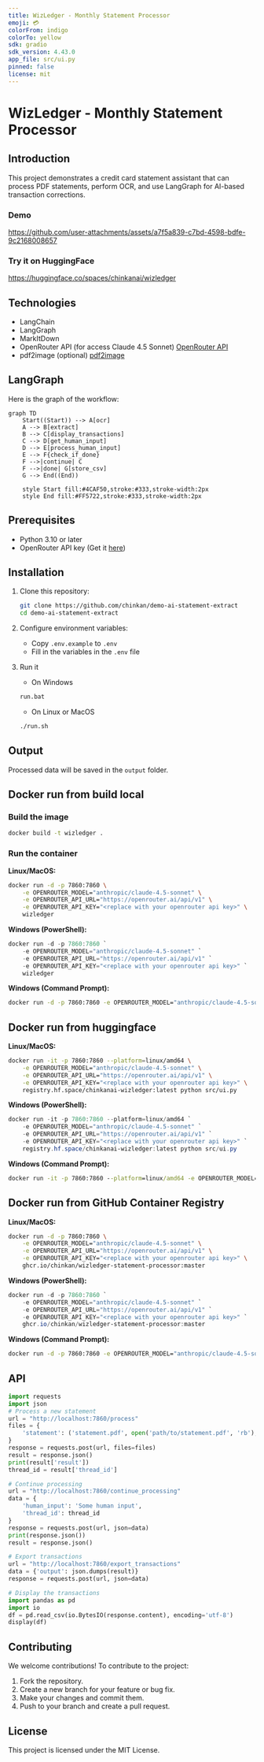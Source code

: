 ```yaml
---
title: WizLedger - Monthly Statement Processor
emoji: 💳
colorFrom: indigo
colorTo: yellow
sdk: gradio
sdk_version: 4.43.0
app_file: src/ui.py
pinned: false
license: mit
---
```


# WizLedger - Monthly Statement Processor

## Introduction

This project demonstrates a credit card statement assistant that can process PDF statements, perform OCR, and use LangGraph for AI-based transaction corrections.

### Demo

https://github.com/user-attachments/assets/a7f5a839-c7bd-4598-bdfe-9c2168008657

### Try it on HuggingFace

https://huggingface.co/spaces/chinkanai/wizledger

## Technologies

-   LangChain
-   LangGraph
-   MarkItDown
-   OpenRouter API (for access Claude 4.5 Sonnet) [OpenRouter API](https://openrouter.ai/)
-   pdf2image (optional) [pdf2image](https://pdf2image.readthedocs.io/en/latest/)

## LangGraph

Here is the graph of the workflow:

```mermaid
graph TD
    Start((Start)) --> A[ocr]
    A --> B[extract]
    B --> C[display_transactions]
    C --> D[get_human_input]
    D --> E[process_human_input]
    E --> F{check_if_done}
    F -->|continue| C
    F -->|done| G[store_csv]
    G --> End((End))

    style Start fill:#4CAF50,stroke:#333,stroke-width:2px
    style End fill:#FF5722,stroke:#333,stroke-width:2px
```

## Prerequisites

-   Python 3.10 or later
-   OpenRouter API key (Get it [here](https://openrouter.ai/))

## Installation

1. Clone this repository:

    ```bash
    git clone https://github.com/chinkan/demo-ai-statement-extract
    cd demo-ai-statement-extract
    ```

2. Configure environment variables:

    - Copy `.env.example` to `.env`
    - Fill in the variables in the `.env` file

3. Run it

    - On Windows

    ```bash
    run.bat
    ```

    - On Linux or MacOS

    ```bash
    ./run.sh
    ```

## Output

Processed data will be saved in the `output` folder.

## Docker run from build local

### Build the image

```bash
docker build -t wizledger .
```

### Run the container

**Linux/MacOS:**

```bash
docker run -d -p 7860:7860 \
    -e OPENROUTER_MODEL="anthropic/claude-4.5-sonnet" \
    -e OPENROUTER_API_URL="https://openrouter.ai/api/v1" \
    -e OPENROUTER_API_KEY="<replace with your openrouter api key>" \
    wizledger
```

**Windows (PowerShell):**

```powershell
docker run -d -p 7860:7860 `
    -e OPENROUTER_MODEL="anthropic/claude-4.5-sonnet" `
    -e OPENROUTER_API_URL="https://openrouter.ai/api/v1" `
    -e OPENROUTER_API_KEY="<replace with your openrouter api key>" `
    wizledger
```

**Windows (Command Prompt):**

```cmd
docker run -d -p 7860:7860 -e OPENROUTER_MODEL="anthropic/claude-4.5-sonnet" -e OPENROUTER_API_URL="https://openrouter.ai/api/v1" -e OPENROUTER_API_KEY="<replace with your openrouter api key>" wizledger
```

## Docker run from huggingface

**Linux/MacOS:**

```bash
docker run -it -p 7860:7860 --platform=linux/amd64 \
	-e OPENROUTER_MODEL="anthropic/claude-4.5-sonnet" \
	-e OPENROUTER_API_URL="https://openrouter.ai/api/v1" \
	-e OPENROUTER_API_KEY="<replace with your openrouter api key>" \
	registry.hf.space/chinkanai-wizledger:latest python src/ui.py
```

**Windows (PowerShell):**

```powershell
docker run -it -p 7860:7860 --platform=linux/amd64 `
	-e OPENROUTER_MODEL="anthropic/claude-4.5-sonnet" `
	-e OPENROUTER_API_URL="https://openrouter.ai/api/v1" `
	-e OPENROUTER_API_KEY="<replace with your openrouter api key>" `
	registry.hf.space/chinkanai-wizledger:latest python src/ui.py
```

**Windows (Command Prompt):**

```cmd
docker run -it -p 7860:7860 --platform=linux/amd64 -e OPENROUTER_MODEL="anthropic/claude-4.5-sonnet" -e OPENROUTER_API_URL="https://openrouter.ai/api/v1" -e OPENROUTER_API_KEY="<replace with your openrouter api key>" registry.hf.space/chinkanai-wizledger:latest python src/ui.py
```

## Docker run from GitHub Container Registry

**Linux/MacOS:**

```bash
docker run -d -p 7860:7860 \
	-e OPENROUTER_MODEL="anthropic/claude-4.5-sonnet" \
	-e OPENROUTER_API_URL="https://openrouter.ai/api/v1" \
	-e OPENROUTER_API_KEY="<replace with your openrouter api key>" \
	ghcr.io/chinkan/wizledger-statement-processor:master
```

**Windows (PowerShell):**

```powershell
docker run -d -p 7860:7860 `
	-e OPENROUTER_MODEL="anthropic/claude-4.5-sonnet" `
	-e OPENROUTER_API_URL="https://openrouter.ai/api/v1" `
	-e OPENROUTER_API_KEY="<replace with your openrouter api key>" `
	ghcr.io/chinkan/wizledger-statement-processor:master
```

**Windows (Command Prompt):**

```cmd
docker run -d -p 7860:7860 -e OPENROUTER_MODEL="anthropic/claude-4.5-sonnet" -e OPENROUTER_API_URL="https://openrouter.ai/api/v1" -e OPENROUTER_API_KEY="<replace with your openrouter api key>" ghcr.io/chinkan/wizledger-statement-processor:master
```

## API

```python
import requests
import json
# Process a new statement
url = "http://localhost:7860/process"
files = {
    'statement': ('statement.pdf', open('path/to/statement.pdf', 'rb'), 'application/pdf'),
}
response = requests.post(url, files=files)
result = response.json()
print(result['result'])
thread_id = result['thread_id']

# Continue processing
url = "http://localhost:7860/continue_processing"
data = {
    'human_input': 'Some human input',
    'thread_id': thread_id
}
response = requests.post(url, json=data)
print(response.json())
result = response.json()

# Export transactions
url = "http://localhost:7860/export_transactions"
data = {'output': json.dumps(result)}
response = requests.post(url, json=data)

# Display the transactions
import pandas as pd
import io
df = pd.read_csv(io.BytesIO(response.content), encoding='utf-8')
display(df)
```

## Contributing

We welcome contributions! To contribute to the project:

1. Fork the repository.
2. Create a new branch for your feature or bug fix.
3. Make your changes and commit them.
4. Push to your branch and create a pull request.

## License

This project is licensed under the MIT License.
